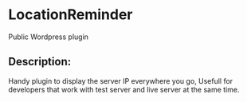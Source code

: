 # LocationReminder
Public Wordpress plugin

## Description: 

Handy plugin to display the server IP everywhere you go, Usefull for developers that work with test server and live server at the same time.

